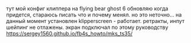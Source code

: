 тут мой конфиг клиппера на flying bear ghost 6 обновляю когда придется, стараюсь писать что и почему менял.  но это неточно...
на данный момент установлен klipperscreen - работает.  ретракты, инпут шейпинг не отлажены.
экран подключал по этому руководству  https://sergey1560.github.io/fb4s_howto/mks_ts35/

